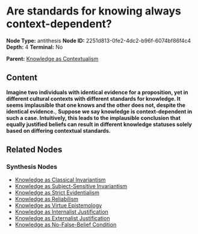 # Are standards for knowing always context-dependent?

**Node Type:** antithesis
**Node ID:** 2251d813-0fe2-4dc2-b96f-6074bf86f4c4
**Depth:** 4
**Terminal:** No

**Parent:** [Knowledge as Contextualism](knowledge-as-contextualism-synthesis-e14ae2ca-df3a-4daa-8811-20a57e41049c.md)

## Content

**Imagine two individuals with identical evidence for a proposition, yet in different cultural contexts with different standards for knowledge. It seems implausible that one knows and the other does not, despite the identical evidence.**, **Suppose we say knowledge is context-dependent in such a case. Intuitively, this leads to the implausible conclusion that equally justified beliefs can result in different knowledge statuses solely based on differing contextual standards.**

## Related Nodes

### Synthesis Nodes

- [Knowledge as Classical Invariantism](knowledge-as-classical-invariantism-synthesis-c33d94be-0cbf-43a2-b018-07618b4c70cd.md)
- [Knowledge as Subject-Sensitive Invariantism](knowledge-as-subject-sensitive-invariantism-synthesis-ac77d2bc-121b-46e1-a055-16a13beb7ad0.md)
- [Knowledge as Strict Evidentialism](knowledge-as-strict-evidentialism-synthesis-442f32f7-f708-4b32-948f-a04c02ee36f1.md)
- [Knowledge as Reliabilism](knowledge-as-reliabilism-synthesis-d09dab25-e01d-4e3b-982e-c3c30172c6e5.md)
- [Knowledge as Virtue Epistemology](knowledge-as-virtue-epistemology-synthesis-946b2d7e-6b78-4a02-ae07-8e5ab9931c4a.md)
- [Knowledge as Internalist Justification](knowledge-as-internalist-justification-synthesis-77da6090-a718-432b-85a1-f8dd37217c6d.md)
- [Knowledge as Externalist Justification](knowledge-as-externalist-justification-synthesis-e6017567-c6f3-48b8-ba2f-e1c5821451e8.md)
- [Knowledge as No-False-Belief Condition](knowledge-as-no-false-belief-condition-synthesis-83d56909-4415-419c-b8c4-7b540afd59c5.md)
